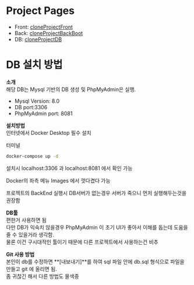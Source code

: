 # Project Pages<br>
- Front: [cloneProjectFront](https://github.com/laeongmulti/cloneProjectFront)<br>
- Back: [cloneProjectBackBoot](https://github.com/laeongmulti/cloneProjectBackBoot)<br>
- DB: [cloneProjectDB](https://github.com/laeongmulti/cloneProjectDB)<br>

# DB 설치 방법<br>

**소개**<br>
해당 DB는 Mysql 기반의 DB 생성 및 PhpMyAdmin은 실행.<br>
- Mysql Version: 8.0<br>
- DB port:3306<br>
- PhpMyAdmin port: 8081<br>

**설치방법**<br>
인터넷에서 Docker Desktop 필수 설치<br>

터미널
````bash
docker-compose up -d
````

설치시 localhost:3306 과 localhost:8081 에서 확인 가능<br>

Docker의 좌측 메뉴 Images 에서 껏다켰다 가능<br>

프로젝트의 BackEnd 실행시 DB서버가 없는경우 서버가 죽으니 먼저 실행해두는것을 권장함<br>

**DB툴**<br>
편한거 사용하면 됨<br>
다만 DB가 익숙치 않을경우 PhpMyAdmin 이 초기 UI가 좋아서 이해를 돕는데 도움을 줄 수 있을거라 생각함.<br>
물론 이건 구시대적인 툴이기 때문에 다른 프로젝트에서 사용하는건 비추<br>

**Git 사용 방법**<br>
본인이 db를 수정하면 **[내보내기]**를 하여 sql 파일 안에 db.sql 형식으로 파일을 만들고 git 에 올리면 됨.<br>
좀 귀찮긴 해서 다른 방법도 물색중<br>